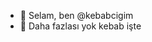 - 👋 Selam, ben @kebabcigim
- 👀 Daha fazlası yok kebab işte
<!---- 🌱 I’m currently learning ...
- 💞️ I’m looking to collaborate on ...
- 📫 How to reach me ...--->

<!---
kebabcigim/kebabcigim is a ✨ special ✨ repository because its `README.md` (this file) appears on your GitHub profile.
You can click the Preview link to take a look at your changes.
--->
